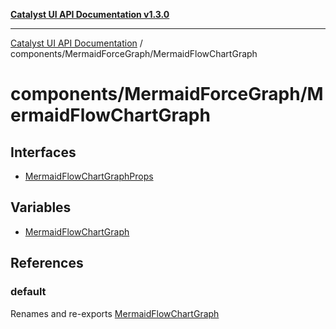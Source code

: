 [**Catalyst UI API Documentation v1.3.0**](../../../README.md)

---

[Catalyst UI API Documentation](../../../README.md) / components/MermaidForceGraph/MermaidFlowChartGraph

# components/MermaidForceGraph/MermaidFlowChartGraph

## Interfaces

- [MermaidFlowChartGraphProps](interfaces/MermaidFlowChartGraphProps.md)

## Variables

- [MermaidFlowChartGraph](variables/MermaidFlowChartGraph.md)

## References

### default

Renames and re-exports [MermaidFlowChartGraph](variables/MermaidFlowChartGraph.md)

